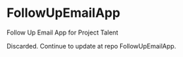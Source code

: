 # FollowUpEmailApp
Follow Up Email App for Project Talent

Discarded. Continue to update at repo FollowUpEmailApp.
